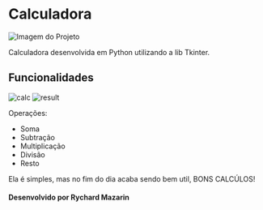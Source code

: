 <h1>Calculadora</h1>

![Imagem do Projeto](https://user-images.githubusercontent.com/98194579/170836312-69195594-8e9f-43dd-af06-5137bce509e6.png)

<p>Calculadora desenvolvida em Python utilizando a lib Tkinter.</p>

<h2>Funcionalidades</h2>

![calc](https://user-images.githubusercontent.com/98194579/170903088-892a0b50-4edd-4eee-8a9a-74f7aab7d951.png) ![result](https://user-images.githubusercontent.com/98194579/170903100-c595957a-18c1-4d43-a371-f9a52d0214f1.png)

<p>Operações:</p>
<ul>
  <li>Soma</li>
  <li>Subtração</li>
  <li>Multiplicação</li>
  <li>Divisão</li>
  <li>Resto</li>
</ul>

<p>Ela é simples, mas no fim do dia acaba sendo bem util, BONS CALCÚLOS!</p>

<h4>Desenvolvido por Rychard Mazarin</h4>


